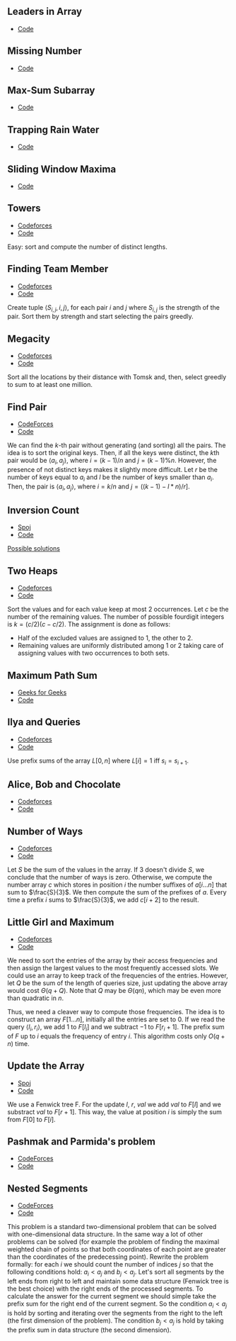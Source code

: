 ## Leaders in Array <a name="Leaders"></a>

* [Code](/code/Leaders.cpp)

## Missing Number <a name="Number"></a>

* [Code](/code/MissingNumber.cpp)

## Max-Sum Subarray <a name="Kadane"></a>

* [Code](/code/Kadane.cpp)

## Trapping Rain Water <a name="Water"></a>

* [Code](/code/TrappingRainWater.cpp)

## Sliding Window Maxima <a name="Sliding"></a>

* [Code](/code/SlidingWindowMaxima.cpp)

## Towers <a name="Towers"></a>

* [Codeforces](http://codeforces.com/problemset/problem/37/A?locale=en)
* [Code](/code/Towers.cpp)

Easy: sort and compute the number of distinct lengths.


## Finding Team Member <a name="FindingTeamMember"></a>

* [Codeforces](http://codeforces.com/problemset/problem/37/A?locale=en)
* [Code](/code/FindingTeamMember.cpp)

Create tuple $\langle S_{i,j}, i, j \rangle$, for each pair
$i$ and $j$ where $S_{i,j}$ is the strength of the pair. Sort them by strength
and start selecting the pairs greedly.

## Megacity <a name="Megacity"></a>

* [Codeforces](http://codeforces.com/problemset/problem/37/A?locale=en)
* [Code](/code/Megacity.cpp)

Sort all the locations by their distance with Tomsk and, then, select greedly to sum to at least one million.

## Find Pair <a name="FindPair"></a>

* [CodeForces](http://codeforces.com/problemset/problem/160/C?locale=en)
* [Code](/code/FindPair.cpp)

We can find the $k$-th pair without generating (and sorting) all the pairs. The
idea is to sort the original keys. Then, if all the keys were distinct, the
$k$th pair would be $\langle a_i, a_j \rangle$, where $i=(k-1)/n$ and
$j=(k-1)\%n$. However, the presence of not distinct keys makes it slightly more
difficult. Let $r$ be the number of keys equal to $a_i$ and $l$ be the number
of keys smaller than $a_i$. Then, the pair is $\langle a_i, a_j \rangle$, where
$i=k/n$ and $j=((k-1)-l*n)/r]$.

## Inversion Count <a name="InversionCount"></a>

* [Spoj](http://www.spoj.com/problems/INVCNT/)
* [Code](/code/InversionCount.cpp)

[Possible solutions](http://www.geeksforgeeks.org/counting-inversions/)


## Two Heaps <a name="TwoHeaps"></a>

* [Codeforces](http://codeforces.com/problemset/problem/353/B?locale=en)
* [Code](/code/TwoHeaps.cpp)

Sort the values and for each value keep at most 2 occurrences. Let $c$ be
the number of the remaining values. The number of possible fourdigit integers is
$k=(c/2)(c-c/2)$. The assignment is done as follows:

* Half of the excluded values are assigned to 1, the other to 2.
* Remaining values are uniformly distributed among 1 or 2 taking care of
assigning values with two occurrences to both sets.


## Maximum Path Sum <a name="MaximumPathSum"></a>

* [Geeks for Geeks](http://practice.geeksforgeeks.org/problems/maximum-path-sum/1)
* [Code](/code/MaximumPathSum.cpp)

## Ilya and Queries <a name="IlyaandQueries"></a>

* [Codeforces](http://codeforces.com/problemset/problem/313/B?locale=en)
* [Code](/code/IlyaQueries.cpp)

Use prefix sums of the array $L[0,n]$ where $L[i] = 1$ iff $s_i = s_{i+1}$.


## Alice, Bob and Chocolate <a name="AliceChocolate"></a>

* [Codeforces](http://codeforces.com/problemset/problem/6/C?locale=en)
* [Code](/code/Chocolate.cpp)


## Number of Ways <a name="NumberWays"></a>

* [Codeforces](http://codeforces.com/problemset/problem/466/C?locale=en)
* [Code](/code/NumberWays.cpp)

Let $S$ be the sum of the values in the array. If $3$ doesn't divide $S$, we
conclude that the number of ways is zero. Otherwise, we compute the number array
$c$ which stores in position $i$ the number suffixes of $a[i\ldots n]$ that sum
to $\frac{S}{3}$. We then compute the sum of the prefixes of $a$.
Every time a prefix $i$ sums to $\frac{S}{3}$, we add $c[i+2]$ to the result.


## Little Girl and Maximum <a name="LittleGirl"></a>

* [Codeforces](http://codeforces.com/problemset/problem/276/C?locale=en)
* [Code](/code/LittleGirl.cpp)

We need to sort the entries of the array by their access frequencies and then
assign the largest values to the most frequently accessed slots. We could use
an array to keep track of the frequencies of the entries. However, let $Q$ be
the sum of the length of queries size, just updating the above array would cost
$\Theta(q+Q)$. Note that $Q$ may be $\Theta(qn)$, which may be even more than
quadratic in $n$.

Thus, we need a cleaver way to compute those frequencies. The idea is to
construct an array $F[1\ldots n]$, initially all the entries are set to $0$. If
we read the query $\langle l_i, r_i \rangle$, we add $1$ to $F[l_i]$ and we
subtract $-1$ to $F[r_i+1]$. The prefix sum of $F$ up to $i$ equals the
frequency of entry $i$. This algorithm costs only $O(q+n)$ time.


## Update the Array <a name="UpdateArray"></a>

* [Spoj](http://www.spoj.com/problems/UPDATEIT/)
* [Code](/code/UpdateArray.cpp)

We use a Fenwick tree F. For the update $l$, $r$, $val$ we add $val$ to $F[l]$
and we substract $val$ to $F[r+1]$. This way, the value at position $i$ is
simply the sum from $F[0]$ to $F[i]$.


## Pashmak and Parmida's problem <a name="PashmakParmida"></a>

* [CodeForces](http://codeforces.com/problemset/problem/459/D?locale=en)
* [Code](/code/PashmakParmida.cpp)


## Nested Segments <a name="NestedSegments"></a>

* [CodeForces](http://codeforces.com/problemset/problem/652/D?locale=en)
* [Code](/code/NestedSegments.cpp)

This problem is a standard two-dimensional problem that can be solved with
one-dimensional data structure. In the same way a lot of other problems can be
solved (for example the problem of finding the maximal weighted chain of points
so that both coordinates of each point are greater than the coordinates of the
predecessing point). Rewrite the problem formally: for each $i$ we should count
the number of indices $j$ so that the following conditions hold: $a_i < a_j$
and $b_j < a_j$. Let's sort all segments by the left ends from right to left
and maintain some data structure (Fenwick tree is the best choice) with the
right ends of the processed segments. To calculate the answer for the current
segment we should simple take the prefix sum for the right end of the current
segment. So the condition $a_i < a_j$ is hold by sorting and iterating over the
segments from the right to the left (the first dimension of the problem). The
condition $b_j < a_j$ is hold by taking the prefix sum in data structure (the
second dimension).
